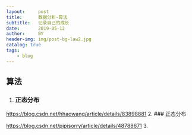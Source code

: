 ```yaml
---
layout:     post
title:      数据分析-算法
subtitle:   记录自己的成长
date:       2019-05-12
author:     BY
header-img: img/post-bg-law2.jpg
catalog: true
tags:
    - blog
---
```



## 算法

1. ### 正态分布

https://blog.csdn.net/hhaowang/article/details/83898881
2. ### 正态分布

https://blog.csdn.net/pipisorry/article/details/48788671
3. 

